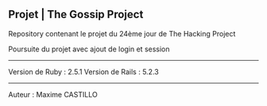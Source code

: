 Projet | The Gossip Project
--------------------------------------------

Repository contenant le projet du 24ème jour de The Hacking Project

Poursuite du projet avec ajout de login et session

--------------------------------------------

Version de Ruby : 2.5.1
Version de Rails : 5.2.3

--------------------------------------------
Auteur : Maxime CASTILLO